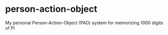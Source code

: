 # person-action-object
My personal Person-Action-Object (PAO) system for memorizing 1000 digits of Pi
